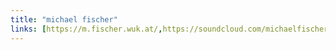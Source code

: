 ```yaml
---
title: "michael fischer"
links: [https://m.fischer.wuk.at/,https://soundcloud.com/michaelfischerofficial/fluctuations-momentum-gallery]
---
```


